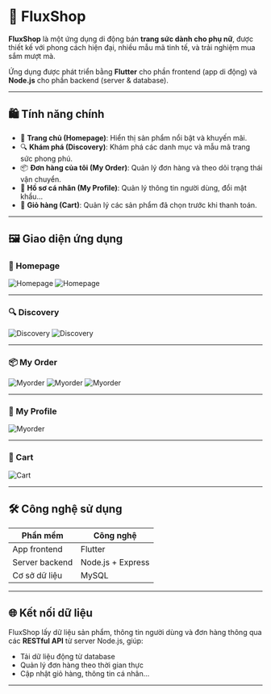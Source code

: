 # 💎 FluxShop

**FluxShop** là một ứng dụng di động bán **trang sức dành cho phụ nữ**, được thiết kế với phong cách hiện đại, nhiều mẫu mã tinh tế, và trải nghiệm mua sắm mượt mà.

Ứng dụng được phát triển bằng **Flutter** cho phần frontend (app di động) và **Node.js** cho phần backend (server & database).

---

## 🛍️ Tính năng chính

- 💖 **Trang chủ (Homepage)**: Hiển thị sản phẩm nổi bật và khuyến mãi.
- 🔍 **Khám phá (Discovery)**: Khám phá các danh mục và mẫu mã trang sức phong phú.
- 📦 **Đơn hàng của tôi (My Order)**: Quản lý đơn hàng và theo dõi trạng thái vận chuyển.
- 👤 **Hồ sơ cá nhân (My Profile)**: Quản lý thông tin người dùng, đổi mật khẩu...
- 🛒 **Giỏ hàng (Cart)**: Quản lý các sản phẩm đã chọn trước khi thanh toán.

---

## 🖼️ Giao diện ứng dụng

### 📱 Homepage

![Homepage](assets/img/h1.png)
![Homepage](assets/img/h2.png)

---

### 🔍 Discovery

![Discovery](assets/img/d1.png)
![Discovery](assets/img/d2.png)

---

### 📦 My Order

![Myorder](assets/img/o1.png)
![Myorder](assets/img/o2.png)
![Myorder](assets/img/o3.png)

---

### 👤 My Profile

![Myorder](assets/img/p1.png)

---

### 🛒 Cart

![Cart](assets/img/c1.png)

---

## 🛠️ Công nghệ sử dụng

| Phần mềm       | Công nghệ         |
| -------------- | ----------------- |
| App frontend   | Flutter           |
| Server backend | Node.js + Express |
| Cơ sở dữ liệu  | MySQL             |

---

## 🌐 Kết nối dữ liệu

FluxShop lấy dữ liệu sản phẩm, thông tin người dùng và đơn hàng thông qua các **RESTful API** từ server Node.js, giúp:

- Tải dữ liệu động từ database
- Quản lý đơn hàng theo thời gian thực
- Cập nhật giỏ hàng, thông tin cá nhân...

---
